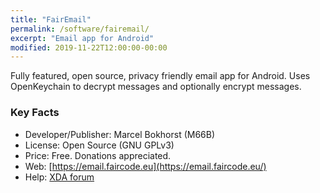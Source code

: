 ```yaml
---
title: "FairEmail"
permalink: /software/fairemail/
excerpt: "Email app for Android"
modified: 2019-11-22T12:00:00-00:00
---
```


Fully featured, open source, privacy friendly email app for Android. Uses OpenKeychain to decrypt messages and optionally encrypt messages.

### Key Facts

* Developer/Publisher: Marcel Bokhorst (M66B)
* License: Open Source (GNU GPLv3)
* Price: Free. Donations appreciated.
* Web: [https://email.faircode.eu](https://email.faircode.eu/)
* Help: [XDA forum](https://forum.xda-developers.com/android/apps-games/source-email-t3824168)
